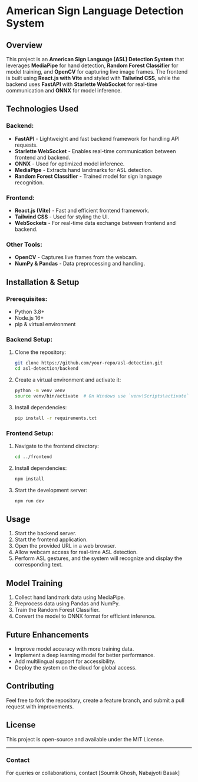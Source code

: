 # American Sign Language Detection System

## Overview
This project is an **American Sign Language (ASL) Detection System** that leverages **MediaPipe** for hand detection, **Random Forest Classifier** for model training, and **OpenCV** for capturing live image frames. The frontend is built using **React.js with Vite** and styled with **Tailwind CSS**, while the backend uses **FastAPI** with **Starlette WebSocket** for real-time communication and **ONNX** for model inference.

## Technologies Used
### Backend:
- **FastAPI** - Lightweight and fast backend framework for handling API requests.
- **Starlette WebSocket** - Enables real-time communication between frontend and backend.
- **ONNX** - Used for optimized model inference.
- **MediaPipe** - Extracts hand landmarks for ASL detection.
- **Random Forest Classifier** - Trained model for sign language recognition.

### Frontend:
- **React.js (Vite)** - Fast and efficient frontend framework.
- **Tailwind CSS** - Used for styling the UI.
- **WebSockets** - For real-time data exchange between frontend and backend.

### Other Tools:
- **OpenCV** - Captures live frames from the webcam.
- **NumPy & Pandas** - Data preprocessing and handling.

## Installation & Setup
### Prerequisites:
- Python 3.8+
- Node.js 16+
- pip & virtual environment

### Backend Setup:
1. Clone the repository:
   ```bash
   git clone https://github.com/your-repo/asl-detection.git
   cd asl-detection/backend
   ```
2. Create a virtual environment and activate it:
   ```bash
   python -m venv venv
   source venv/bin/activate  # On Windows use `venv\Scripts\activate`
   ```
3. Install dependencies:
   ```bash
   pip install -r requirements.txt
   ```
 

### Frontend Setup:
1. Navigate to the frontend directory:
   ```bash
   cd ../frontend
   ```
2. Install dependencies:
   ```bash
   npm install
   ```
3. Start the development server:
   ```bash
   npm run dev
   ```

## Usage
1. Start the backend server.
2. Start the frontend application.
3. Open the provided URL in a web browser.
4. Allow webcam access for real-time ASL detection.
5. Perform ASL gestures, and the system will recognize and display the corresponding text.

## Model Training
1. Collect hand landmark data using MediaPipe.
2. Preprocess data using Pandas and NumPy.
3. Train the Random Forest Classifier.
4. Convert the model to ONNX format for efficient inference.

## Future Enhancements
- Improve model accuracy with more training data.
- Implement a deep learning model for better performance.
- Add multilingual support for accessibility.
- Deploy the system on the cloud for global access.

## Contributing
Feel free to fork the repository, create a feature branch, and submit a pull request with improvements.

## License
This project is open-source and available under the MIT License.

---
### Contact
For queries or collaborations, contact [Soumik Ghosh, Nabajyoti Basak]
```